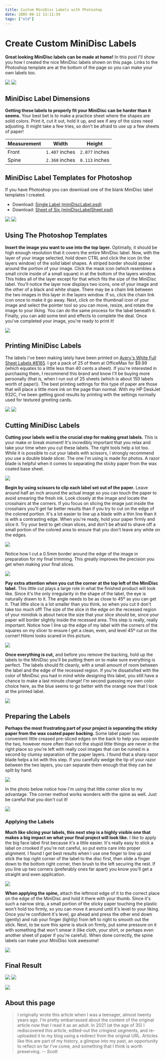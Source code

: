 ```yaml
---
title: Custom MiniDisc Labels with Photoshop
date: 2005-08-12 13:11:59
tags: ["old"]
---
```


# Create Custom MiniDisc Labels

**Great looking MiniDisc labels can be made at home!** In this post I'll show you how I created the nice MiniDisc labels shown on this page. Links to the Photoshop template are at the bottom of the page so you can make your own labels too.


<div class="text-center img-medium img-border">

![](https://swharden.com/static/2005/08/12/images/gigdisk.jpg)
![](https://swharden.com/static/2005/08/12/images/smallstack.jpg)

</div>

## MiniDisc Label Dimensions

**Getting these labels to properly fit your MiniDisc can be harder than it seems.** Your best bet is to make a practice sheet where the shapes are solid colors. Print it, cut it out, hold it up, and see if any of the sizes need adjusting. It might take a few tries, so don't be afraid to use up a few sheets of paper!

<div align="center">

Measurement|Width|Height
---|---|---
Front|`1.407` inches|`2.077` inches
Spine|`2.360` inches|`0.113` inches

</div>

## MiniDisc Label Templates for Photoshop

If you have Photoshop you can download one of the blank MiniDisc label templates I created.

* Download: [Single Label (miniDiscLabel.psd)](https://swharden.com/static/2005/08/12/images/miniDiscLabel.psd)
* Download: [Sheet of Six (miniDiscLabelSheet.psd)](https://swharden.com/static/2005/08/12/images/miniDiscLabelSheet.psd)

<div class="text-center img-small">

![](https://swharden.com/static/2005/08/12/images/miniDiscLabel.png)
![](https://swharden.com/static/2005/08/12/images/miniDiscLabelSheet.png)

</div>


## Using The Photoshop Templates

**Insert the image you want to use into the top layer.** Optimally, it should be high enough resolution that it covers the entire MiniDisc label. Now, with the layer of your image selected, hold down CTRL and click the icon (in the layers window) of the solid label shapes. A striped border should appear around the portion of your image. Click the mask icon (which resembles a small circle inside of a small square) in at the bottom of the layers window. This hides all of the layer except for that which fits the size of the MiniDisc label. You'll notice the layer now displays two icons, one of your image and the other of a black and white shape. There may be a chain link between the two images in this layer in the layers window. If so, click the chain link icon once to make it go away. Next, click on the thumbnail icon of your image and select the pointer tool so you can move, resize, and rotate the image to your liking. You can do the same process for the label beneath it. Finally, you can add some text and effects to complete the deal. Once you've completed your image, you're ready to print it!

<div class="text-center">

![](https://swharden.com/static/2005/08/12/images/photoshopping.gif)

</div>

## Printing MiniDisc Labels

The labels I've been making lately have been printed on [Avery's White Full Sheet Labels #8165](https://www.amazon.com/s?k=avery+8165). I got a pack of 25 of them at OfficeMax for $9.99 (which equates to a little less than 40 cents a sheet). If you're interested in purchasing them, I recommend this brand and know I'll be buying more personally (that is, when I run out of 25 sheets (which is about 150 labels worth of paper)). The best printing settings for this type of paper are those that will place a little more ink on the page than normal. With my HP DeskJet 932C, I've been getting good results by printing with the settings normally used for textured greeting cards.

<div class="text-center">

![](https://swharden.com/static/2005/08/12/images/paper_small.jpg)
![](https://swharden.com/static/2005/08/12/images/printersettings.jpg)

</div>

## Cutting MiniDisc Labels

**Cutting your labels well is the crucial step for making great labels.** This is your make or break moment! It's incredibly important that you relax and take your time when you cut these labels. The right tools help a lot too. While it is possible to cut your labels with scissors, I strongly recommend you use a double blade slicer. The one I'm using is made for photos. A razor blade is helpful when it comes to separating the sticky paper from the wax coated base sheet. 

<div class="text-center">

![](https://swharden.com/static/2005/08/12/images/cutter_small.jpg)

</div>

**Begin by using scissors to clip each label set out of the paper.** Leave around half an inch around the actual image so you can touch the paper to avoid smearing the fresh ink. Look closely at the image and locate the crosshairs at the corners. If you focus on slicing the image just inside the crosshairs you'll get far better results than if you try to cut on the edge of the colored portion. It's a lot easier to line up a blade with a thin line than it is with a contrasting edge. When you're ready, hold your paper firmly and slice it. Try your best to get clean slices, and don't be afraid to shave off a small portion of the colored area to ensure that you don't leave any white on the edges.

<div class="text-center">

![](https://swharden.com/static/2005/08/12/images/printed_small.jpg)

</div>

Notice how I cut a 0.5mm border around the edge of the image in preparation for my final trimming. This greatly improves the precision you get when making your final slices. 	 

<div class="text-center img-medium img-border">

![](https://swharden.com/static/2005/08/12/images/edge.jpg)

</div>

**Pay extra attention when you cut the corner at the top left of the MiniDisc label.** This little cut plays a large role in what the finished product will look like. Since it's the only irregularity in the shape of the label, the eye is naturally drawn to it. The angle needs to be as close to 45º as you can get it. That little slice is a lot smaller than you think, so when you cut it don't take too much off! The size of the slice in the edge on the recessed region of your minidisk is about twice the size that your slice should be, since your paper will border slightly inside the recessed area. This step is really, really important. Notice how I line up the edge of my label with the corners of the squares on my slicer to ensure I get a clean, even, and level 45º cut on the corner! Hitomi looks scared in this picture.

<div class="text-center img-medium img-border">

![](https://swharden.com/static/2005/08/12/images/corner.jpg)

</div>

**Once everything is cut,** and before you remove the backing, hold up the labels to the MiniDisc you'll be putting them on to make sure everything is perfect. The labels should fit cleanly, with a small amount of room between the label and the edge of the recessed region. If you're dissatisfied with the color of MiniDisc you had in mind while designing this label, you still have a chance to make a last minute change! I'm second guessing my own color choice here, as the blue seems to go better with the orange now that I look at the printed label.

<div class="text-center img-medium img-border">

![](https://swharden.com/static/2005/08/12/images/cut.jpg)

</div>

## Preparing the Labels

**Perhaps the most frustrating part of your project is separating the sticky paper from the wax coated paper backing.** Some label paper has convenient little creased pre-sliced edges on the back to help you separate the two, however more often than not the stupid little things are never in the right place so you're left with really cool images that can be ruined in a second by clumsy separation of the paper layers. I found that a sharp razor blade helps a lot with this step. If you carefully wedge the tip of your razor between the two layers, you can separate them enough that they can be split by hand. 

<div class="text-center img-medium img-border">

![](https://swharden.com/static/2005/08/12/images/snipcorner.jpg)

</div>

In the photo below notice how I'm using that little corner slice to my advantage. The corner method works wonders with the spine as well. Just be careful that you don't cut it! 	

<div class="text-center img-medium img-border">

![](https://swharden.com/static/2005/08/12/images/snipspine.jpg)

</div>

### Applying the Labels

**Much like slicing your labels, this next step is a highly visible one that makes a big impact on what your final project will look like.** I like to apply the big face label first because it's a little easier. It's really easy to stick a label on crooked if you're not careful, so put extra care into proper alignment. I found I get best results when I use one finger to line up and stick the top right corner of the label to the disc first, then slide a finger down to the bottom right corner, then brush to the left securing the rest. If you line up two corners (preferably ones far apart) you know you'll get a straight and even application.

<div class="text-center img-medium img-border">

![](https://swharden.com/static/2005/08/12/images/flat.jpg)

</div>

**When applying the spine,** attach the leftmost edge of it to the correct place on the edge of the MiniDisc and hold it there with your thumb. Since it's such a narrow strip, a small portion of the sticky paper touching the plastic won't hold too firmly, so you can move it around until it's level to your liking. Once you're confident it's level, go ahead and press the other end down (gently) and rub your finger (lightly) from left to right to smooth out the stick. Next, to be sure this spine is stuck on firmly, put some pressure on it with something that won't smear it (like cloth, your shirt, or perhaps even another sheet of paper if you're careful). When done correctly, the spine labels can make your MiniDisc look awesome! 	 

<div class="text-center img-medium img-border">

![](https://swharden.com/static/2005/08/12/images/prettyslim.jpg)

</div>

## Final Result

<div class="text-center img-small img-border">

![](https://swharden.com/static/2005/08/12/images/prettynice.jpg)
![](https://swharden.com/static/2005/08/12/images/finished_sideways.jpg)

</div>

<div class="text-center img-medium img-border">

![](https://swharden.com/static/2005/08/12/images/inhand.jpg)

</div>

## About this page

> I originally wrote this article when I was a teenager, almost twenty years ago. I'm pretty embarrassed about the content of the original article now that I read it as an adult. In 2021 (at the age of 35) I rediscovered this article, edited-out the cringiest segments, and re-uploaded it to my blog using a redirect from the original URL. Articles like this are part of my history, a glimpse into my past, an opportunity to reflect on far I've come, and something that I think is worth preserving. -- _Scott_